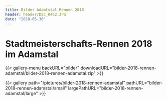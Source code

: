 ```yaml
---
title: Bilder Adamtstal Rennen 2018
header: header/DSC_0462.JPG
date: "2018-05-30"
---
```


# Stadtmeisterschafts-Rennen 2018 im Adamstal

{{< gallery-menu backURL="bilder" downloadURL="bilder-2018-rennen-adamstal/bilder-2018-rennen-adamstal.zip" >}}

{{< gallery path="/pictures/bilder-2018-rennen-adamstal" pathURL="bilder-2018-rennen-adamstal/small" largePathURL="bilder-2018-rennen-adamstal/large" >}}
